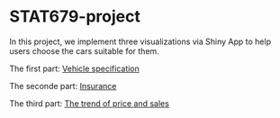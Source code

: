 # STAT679-project

In this project, we implement three visualizations via Shiny App to help users choose the cars suitable for them.

The first part: [Vehicle specification](https://whvicc-shunyi-huang.shinyapps.io/679_Final/)

The seconde part: [Insurance]()

The third part: [The trend of price and sales]()

